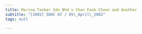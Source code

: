 ```yaml
---
title: Marina Tanker Sdn Bhd v Chan Fook Choon and Another
subtitle: "[2002] SGHC 67 / 05\_April\_2002"
tags: null

---
```


